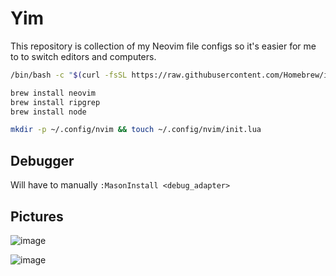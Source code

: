 # Yim
This repository is collection of my Neovim file configs so it's easier for me to to switch editors and computers.

```bash
/bin/bash -c "$(curl -fsSL https://raw.githubusercontent.com/Homebrew/install/HEAD/install.sh)"
```

```bash
brew install neovim
brew install ripgrep
brew install node

mkdir -p ~/.config/nvim && touch ~/.config/nvim/init.lua
```

## Debugger
Will have to manually `:MasonInstall <debug_adapter>`

## Pictures
![image](https://github.com/yemibox51/Yim/assets/19742642/3a0a1fa4-67a8-45ca-a498-19a9871e0e2d)

![image](https://github.com/yemibox51/Yim/assets/19742642/5876439d-e1c4-4e42-a6af-3ac5357f030c)
